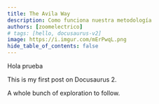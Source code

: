 ```yaml
---
title: The Avila Way
description: Como funciona nuestra metodología
authors: [zoomelectrico]
# tags: [hello, docusaurus-v2]
image: https://i.imgur.com/mErPwqL.png
hide_table_of_contents: false
---
```


Hola prueba

<!-- truncate -->

This is my first post on Docusaurus 2.

A whole bunch of exploration to follow.
